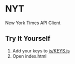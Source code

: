 # NYT
New York Times API Client

## Try It Yourself
1. Add your keys to [js/KEYS.js](js/KEYS.js)
2. Open index.html
